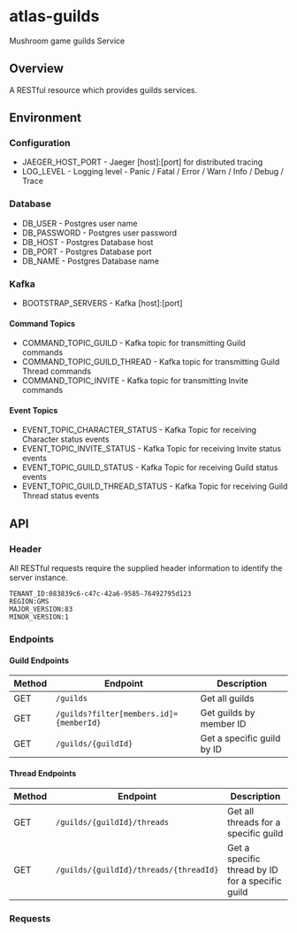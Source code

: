 # atlas-guilds
Mushroom game guilds Service

## Overview

A RESTful resource which provides guilds services.

## Environment

### Configuration
- JAEGER_HOST_PORT - Jaeger [host]:[port] for distributed tracing
- LOG_LEVEL - Logging level - Panic / Fatal / Error / Warn / Info / Debug / Trace

### Database
- DB_USER - Postgres user name
- DB_PASSWORD - Postgres user password
- DB_HOST - Postgres Database host
- DB_PORT - Postgres Database port
- DB_NAME - Postgres Database name

### Kafka
- BOOTSTRAP_SERVERS - Kafka [host]:[port]

#### Command Topics
- COMMAND_TOPIC_GUILD - Kafka topic for transmitting Guild commands
- COMMAND_TOPIC_GUILD_THREAD - Kafka topic for transmitting Guild Thread commands
- COMMAND_TOPIC_INVITE - Kafka topic for transmitting Invite commands

#### Event Topics
- EVENT_TOPIC_CHARACTER_STATUS - Kafka Topic for receiving Character status events
- EVENT_TOPIC_INVITE_STATUS - Kafka Topic for receiving Invite status events
- EVENT_TOPIC_GUILD_STATUS - Kafka Topic for receiving Guild status events
- EVENT_TOPIC_GUILD_THREAD_STATUS - Kafka Topic for receiving Guild Thread status events

## API

### Header

All RESTful requests require the supplied header information to identify the server instance.

```
TENANT_ID:083839c6-c47c-42a6-9585-76492795d123
REGION:GMS
MAJOR_VERSION:83
MINOR_VERSION:1
```

### Endpoints

#### Guild Endpoints

| Method | Endpoint | Description |
|--------|----------|-------------|
| GET | `/guilds` | Get all guilds |
| GET | `/guilds?filter[members.id]={memberId}` | Get guilds by member ID |
| GET | `/guilds/{guildId}` | Get a specific guild by ID |

#### Thread Endpoints

| Method | Endpoint | Description |
|--------|----------|-------------|
| GET | `/guilds/{guildId}/threads` | Get all threads for a specific guild |
| GET | `/guilds/{guildId}/threads/{threadId}` | Get a specific thread by ID for a specific guild |

### Requests
